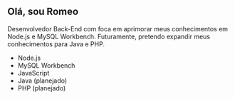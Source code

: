## Olá, sou Romeo

Desenvolvedor Back-End com foca em aprimorar meus conhecimentos em Node.js e MySQL Workbench. 
Futuramente, pretendo expandir meus conhecimentos para Java e PHP.

- Node.js
- MySQL Workbench
- JavaScript
- Java (planejado)
- PHP (planejado)
<!---

1romeu/1romeu is a ✨ special ✨ repository because its `README.md` (this file) appears on your GitHub profile.
You can click the Preview link to take a look at your changes.
--->
